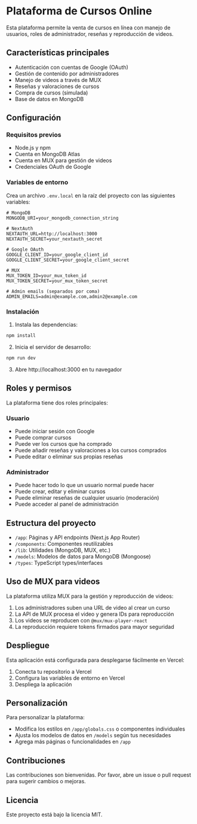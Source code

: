 # Plataforma de Cursos Online

Esta plataforma permite la venta de cursos en línea con manejo de usuarios, roles de administrador, reseñas y reproducción de videos.

## Características principales

- Autenticación con cuentas de Google (OAuth)
- Gestión de contenido por administradores 
- Manejo de videos a través de MUX
- Reseñas y valoraciones de cursos
- Compra de cursos (simulada)
- Base de datos en MongoDB

## Configuración

### Requisitos previos

- Node.js y npm
- Cuenta en MongoDB Atlas
- Cuenta en MUX para gestión de videos
- Credenciales OAuth de Google

### Variables de entorno

Crea un archivo `.env.local` en la raíz del proyecto con las siguientes variables:

```
# MongoDB
MONGODB_URI=your_mongodb_connection_string

# NextAuth
NEXTAUTH_URL=http://localhost:3000
NEXTAUTH_SECRET=your_nextauth_secret

# Google OAuth
GOOGLE_CLIENT_ID=your_google_client_id
GOOGLE_CLIENT_SECRET=your_google_client_secret

# MUX
MUX_TOKEN_ID=your_mux_token_id
MUX_TOKEN_SECRET=your_mux_token_secret

# Admin emails (separados por coma)
ADMIN_EMAILS=admin@example.com,admin2@example.com
```

### Instalación

1. Instala las dependencias:

```bash
npm install
```

2. Inicia el servidor de desarrollo:

```bash
npm run dev
```

3. Abre http://localhost:3000 en tu navegador

## Roles y permisos

La plataforma tiene dos roles principales:

### Usuario

- Puede iniciar sesión con Google
- Puede comprar cursos
- Puede ver los cursos que ha comprado
- Puede añadir reseñas y valoraciones a los cursos comprados
- Puede editar o eliminar sus propias reseñas

### Administrador

- Puede hacer todo lo que un usuario normal puede hacer
- Puede crear, editar y eliminar cursos
- Puede eliminar reseñas de cualquier usuario (moderación)
- Puede acceder al panel de administración

## Estructura del proyecto

- `/app`: Páginas y API endpoints (Next.js App Router)
- `/components`: Componentes reutilizables
- `/lib`: Utilidades (MongoDB, MUX, etc.)
- `/models`: Modelos de datos para MongoDB (Mongoose)
- `/types`: TypeScript types/interfaces

## Uso de MUX para videos

La plataforma utiliza MUX para la gestión y reproducción de videos:

1. Los administradores suben una URL de video al crear un curso
2. La API de MUX procesa el video y genera IDs para reproducción
3. Los videos se reproducen con `@mux/mux-player-react`
4. La reproducción requiere tokens firmados para mayor seguridad

## Despliegue

Esta aplicación está configurada para desplegarse fácilmente en Vercel:

1. Conecta tu repositorio a Vercel
2. Configura las variables de entorno en Vercel
3. Despliega la aplicación

## Personalización

Para personalizar la plataforma:

- Modifica los estilos en `/app/globals.css` o componentes individuales
- Ajusta los modelos de datos en `/models` según tus necesidades
- Agrega más páginas o funcionalidades en `/app`

## Contribuciones

Las contribuciones son bienvenidas. Por favor, abre un issue o pull request para sugerir cambios o mejoras.

## Licencia

Este proyecto está bajo la licencia MIT.
